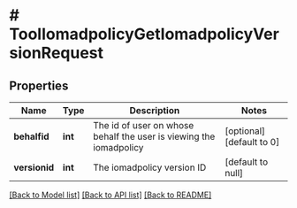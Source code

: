 # # ToolIomadpolicyGetIomadpolicyVersionRequest

## Properties

Name | Type | Description | Notes
------------ | ------------- | ------------- | -------------
**behalfid** | **int** | The id of user on whose behalf the user is viewing the iomadpolicy | [optional] [default to 0]
**versionid** | **int** | The iomadpolicy version ID | [default to null]

[[Back to Model list]](../../README.md#models) [[Back to API list]](../../README.md#endpoints) [[Back to README]](../../README.md)
